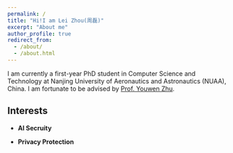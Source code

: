 ```yaml
---
permalink: /
title: "Hi!I am Lei Zhou(周磊)"
excerpt: "About me"
author_profile: true
redirect_from: 
  - /about/
  - /about.html
---
```


I am currently a first-year PhD student in Computer Science and Technology at Nanjing University of Aeronautics and Astronautics (NUAA), China. I am fortunate to be advised by [Prof. Youwen Zhu](http://zhuyw.cn/). 



Interests
------
- **AI Secruity**

- **Privacy Protection**
